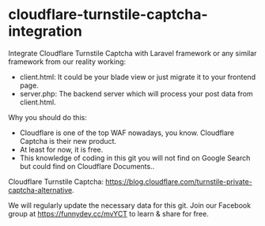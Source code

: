 # cloudflare-turnstile-captcha-integration

Integrate Cloudflare Turnstile Captcha with Laravel framework or any similar framework from our reality working:
* client.html: It could be your blade view or just migrate it to your frontend page.
* server.php: The backend server which will process your post data from client.html.

Why you should do this:
* Cloudflare is one of the top WAF nowadays, you know. Cloudflare Captcha is their new product.
* At least for now, it is free.
* This knowledge of coding in this git you will not find on Google Search but could find on Cloudflare Documents..

Cloudflare Turnstile Captcha: https://blog.cloudflare.com/turnstile-private-captcha-alternative.

We will regularly update the necessary data for this git. Join our Facebook group at https://funnydev.cc/mvYCT to learn & share for free.